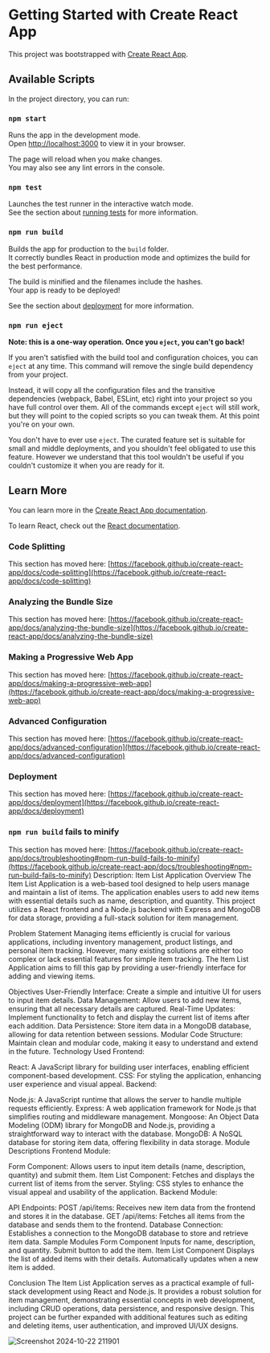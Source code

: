 
# Getting Started with Create React App

This project was bootstrapped with [Create React App](https://github.com/facebook/create-react-app).

## Available Scripts

In the project directory, you can run:

### `npm start`

Runs the app in the development mode.\
Open [http://localhost:3000](http://localhost:3000) to view it in your browser.

The page will reload when you make changes.\
You may also see any lint errors in the console.

### `npm test`

Launches the test runner in the interactive watch mode.\
See the section about [running tests](https://facebook.github.io/create-react-app/docs/running-tests) for more information.

### `npm run build`

Builds the app for production to the `build` folder.\
It correctly bundles React in production mode and optimizes the build for the best performance.

The build is minified and the filenames include the hashes.\
Your app is ready to be deployed!

See the section about [deployment](https://facebook.github.io/create-react-app/docs/deployment) for more information.

### `npm run eject`

**Note: this is a one-way operation. Once you `eject`, you can't go back!**

If you aren't satisfied with the build tool and configuration choices, you can `eject` at any time. This command will remove the single build dependency from your project.

Instead, it will copy all the configuration files and the transitive dependencies (webpack, Babel, ESLint, etc) right into your project so you have full control over them. All of the commands except `eject` will still work, but they will point to the copied scripts so you can tweak them. At this point you're on your own.

You don't have to ever use `eject`. The curated feature set is suitable for small and middle deployments, and you shouldn't feel obligated to use this feature. However we understand that this tool wouldn't be useful if you couldn't customize it when you are ready for it.

## Learn More

You can learn more in the [Create React App documentation](https://facebook.github.io/create-react-app/docs/getting-started).

To learn React, check out the [React documentation](https://reactjs.org/).

### Code Splitting

This section has moved here: [https://facebook.github.io/create-react-app/docs/code-splitting](https://facebook.github.io/create-react-app/docs/code-splitting)

### Analyzing the Bundle Size

This section has moved here: [https://facebook.github.io/create-react-app/docs/analyzing-the-bundle-size](https://facebook.github.io/create-react-app/docs/analyzing-the-bundle-size)

### Making a Progressive Web App

This section has moved here: [https://facebook.github.io/create-react-app/docs/making-a-progressive-web-app](https://facebook.github.io/create-react-app/docs/making-a-progressive-web-app)

### Advanced Configuration

This section has moved here: [https://facebook.github.io/create-react-app/docs/advanced-configuration](https://facebook.github.io/create-react-app/docs/advanced-configuration)

### Deployment

This section has moved here: [https://facebook.github.io/create-react-app/docs/deployment](https://facebook.github.io/create-react-app/docs/deployment)

### `npm run build` fails to minify

This section has moved here: [https://facebook.github.io/create-react-app/docs/troubleshooting#npm-run-build-fails-to-minify](https://facebook.github.io/create-react-app/docs/troubleshooting#npm-run-build-fails-to-minify)
Description: Item List Application Overview The Item List Application is a web-based tool designed to help users manage and maintain a list of items. The application enables users to add new items with essential details such as name, description, and quantity. This project utilizes a React frontend and a Node.js backend with Express and MongoDB for data storage, providing a full-stack solution for item management.

Problem Statement Managing items efficiently is crucial for various applications, including inventory management, product listings, and personal item tracking. However, many existing solutions are either too complex or lack essential features for simple item tracking. The Item List Application aims to fill this gap by providing a user-friendly interface for adding and viewing items.

Objectives User-Friendly Interface: Create a simple and intuitive UI for users to input item details. Data Management: Allow users to add new items, ensuring that all necessary details are captured. Real-Time Updates: Implement functionality to fetch and display the current list of items after each addition. Data Persistence: Store item data in a MongoDB database, allowing for data retention between sessions. Modular Code Structure: Maintain clean and modular code, making it easy to understand and extend in the future. Technology Used Frontend:

React: A JavaScript library for building user interfaces, enabling efficient component-based development. CSS: For styling the application, enhancing user experience and visual appeal. Backend:

Node.js: A JavaScript runtime that allows the server to handle multiple requests efficiently. Express: A web application framework for Node.js that simplifies routing and middleware management. Mongoose: An Object Data Modeling (ODM) library for MongoDB and Node.js, providing a straightforward way to interact with the database. MongoDB: A NoSQL database for storing item data, offering flexibility in data storage. Module Descriptions Frontend Module:

Form Component: Allows users to input item details (name, description, quantity) and submit them. Item List Component: Fetches and displays the current list of items from the server. Styling: CSS styles to enhance the visual appeal and usability of the application. Backend Module:

API Endpoints: POST /api/items: Receives new item data from the frontend and stores it in the database. GET /api/items: Fetches all items from the database and sends them to the frontend. Database Connection: Establishes a connection to the MongoDB database to store and retrieve item data. Sample Modules Form Component Inputs for name, description, and quantity. Submit button to add the item. Item List Component Displays the list of added items with their details. Automatically updates when a new item is added.

Conclusion The Item List Application serves as a practical example of full-stack development using React and Node.js. It provides a robust solution for item management, demonstrating essential concepts in web development, including CRUD operations, data persistence, and responsive design. This project can be further expanded with additional features such as editing and deleting items, user authentication, and improved UI/UX designs. 

![Screenshot 2024-10-22 211901](https://github.com/user-attachments/assets/2cf0d74f-6f31-49d1-bace-bb6f0ab4c0ba)



